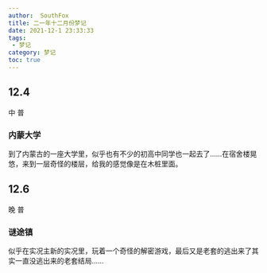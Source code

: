 ```yaml
---
author:  SouthFox
title: 二一年十二月份梦记
date: 2021-12-1 23:33:33
tags:
 - 梦记
category: 梦记
toc: true
---
```

## 12.4

中 普

### 内蒙大学
到了内蒙古的一座大学里，似乎也有不少的初高中同学也一起去了……在宿舍楼晃悠，来到一层奇怪的楼层，给我的感觉像是在木桩里面。

## 12.6

晚 普

### 谜途镇
似乎在实况主新的实况里，玩着一个奇怪的解密游戏，最后又是老套的逃出来了其实一直没逃出来的老套结局……